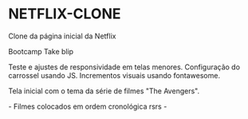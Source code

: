 # NETFLIX-CLONE
Clone da página inicial da Netflix

Bootcamp Take blip

Teste e ajustes de responsividade em telas menores.
Configuração do carrossel usando JS.
Incrementos visuais usando fontawesome.

Tela inicial com o tema da série de filmes "The Avengers".

*-* Filmes colocados em ordem cronológica rsrs *-*